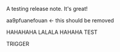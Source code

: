 A testing release note. It's great!

aa9pfuanefouan <- this should be removed

HAHAHAHA LALALA HAHAHA   TEST

TRIGGER
